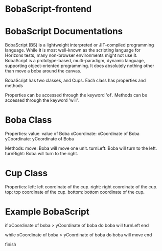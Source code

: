 # BobaScript-frontend

# BobaScript Documentations

BobaScript (BS) is a lightweight interpreted or JIT-compiled programming language.
While it is most well-known as the scripting language for Horizons tests, many
non-browser environments might not use it. BobaScript is a prototype-based,
multi-paradigm, dynamic language, supporting object-oriented programming.
It does absolutely nothing other than move a boba around the canvas.

BobaScript has two classes, and Cups. Each class has properties and methods

Properties can be accessed through the keyword 'of'.
Methods can be accessed through the keyword 'will'.

# Boba Class
Properties:
value: value of Boba
xCoordinate: xCoordinate of Boba
yCoordinate: yCoordinate of Boba

Methods:
move: Boba will move one unit.
turnLeft: Boba will turn to the left.
turnRight: Boba will turn to the right.

# Cup Class
Properties:
left: left coordinate of the cup.
right: right coordinate of the cup.
top: top coordinate of the cup.
bottom: bottom coordinate of the cup.

# Example BobaScript
if xCoordinate of boba > yCoordinate of boba do
  boba will turnLeft
end

while xCoordinate of boba > yCoordinate of boba do
  boba will move
end

finish

